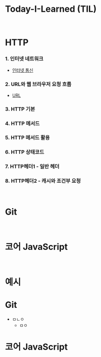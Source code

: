 # Today-I-Learned (TIL)

<br>

# HTTP
### 1. 인터넷 네트워크
* [인터넷 통신](https://github.com/YuHyeonWook/-TIL-/blob/main/HTTP/1.%20%EC%9D%B8%ED%84%B0%EB%84%B7%20%EB%84%A4%ED%8A%B8%EC%9B%8C%ED%81%AC/%EC%9D%B8%ED%84%B0%EB%84%B7%20%ED%86%B5%EC%8B%A0.md)
### 2. URL와 웹 브라우저 요청 흐름
* [URL](https://github.com/YuHyeonWook/-TIL-/blob/main/HTTP/2.%20URL%EC%99%80%20%EC%9B%B9%20%EB%B8%8C%EB%9D%BC%EC%9A%B0%EC%A0%80%20%EC%9A%94%EC%B2%AD%20%ED%9D%90%EB%A6%84/1)
### 3. HTTP 기본
### 4. HTTP 메서드
### 5. HTTP 메서드 활용
### 6. HTTP 상태코드
### 7. HTTP헤더1 - 일반 헤더
### 8. HTTP헤더2 - 캐시와 조건부 요청 

<br>

# Git

<br>

# 코어 JavaScript

<br>

# 예시
# Git
* ㅁㄴㅇ
  + ㅁㅇ
# 코어 JavaScript

